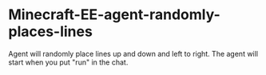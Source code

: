 # Minecraft-EE-agent-randomly-places-lines
Agent will randomly place lines up and down and left to right.
The agent will start when you put "run" in the chat.

